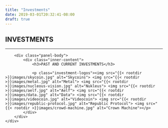 ```yaml
---
title: "Investments"
date: 2019-03-01T20:32:41-08:00
draft: true
---
```


<div class="investment-process">
	<div class="content container">
		<h2>INVESTMENTS</h2>
		<hr class="redline"/>

		<div class="panel-body">
			<div class="inner-content">
				<h3>PAST AND CURRENT INVESTMENTS</h3>
				
				<p class="investment-logos"><img src="{{< rootdir >}}images/skycoin.jpg" alt="Skycoins"> <img src="{{< rootdir >}}images/metal.jpg" alt="Metal"> <img src="{{< rootdir >}}images/nucleous-vision.jpg" alt="Nukleus"> <img src="{{< rootdir >}}images/aelf.jpg" alt="Aelf"> <img src="{{< rootdir >}}images/data.jpg" alt="Data"> <img src="{{< rootdir >}}images/videocoin.jpg" alt="Videocoin"> <img src="{{< rootdir >}}images/republic-protocol.jpg" alt="Republic Protocol"> <img src="{{< rootdir >}}images/crowd-machine.jpg" alt="Crown Machine"></p>
			</div>
		</div>
	</div>
</div>